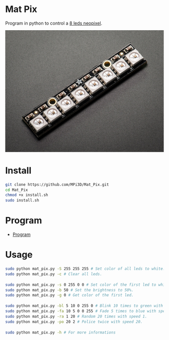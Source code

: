 # Mat Pix

Program in python to control a [8 leds neopixel](https://www.adafruit.com/product/1426).

[![Mat Pix](/mat_pix.jpg)](https://www.adafruit.com/product/1426)

# Install

``` sh
git clone https://github.com/MPi3D/Mat_Pix.git
cd Mat_Pix
chmod +x install.sh
sudo install.sh
```

# Program

+ [Program](/mat_pix.py)

# Usage

``` sh
sudo python mat_pix.py -S 255 255 255 # Set color of all leds to white.
sudo python mat_pix.py -c # Clear all leds.

sudo python mat_pix.py -s 0 255 0 0 # Set color of the first led to white.
sudo python mat_pix.py -b 50 # Set the brightness to 50%.
sudo python mat_pix.py -g 0 # Get color of the first led.

sudo python mat_pix.py -bl 5 10 0 255 0 # Blink 10 times to green with speed 5.
sudo python mat_pix.py -fa 10 5 0 0 255 # Fade 5 times to blue with speed 10.
sudo python mat_pix.py -ra 1 20 # Random 20 times with speed 1.
sudo python mat_pix.py -po 20 2 # Police twice with speed 20.

sudo python mat_pix.py -h # For more informations
```
